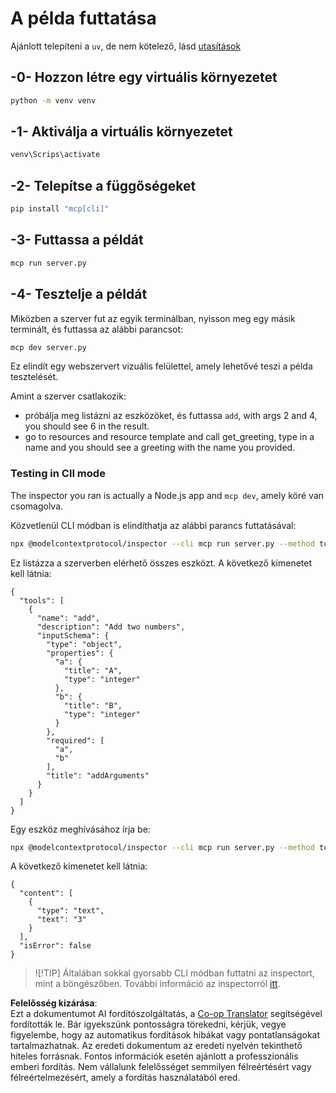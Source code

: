 <!--
CO_OP_TRANSLATOR_METADATA:
{
  "original_hash": "c49dc211615eefbcd6ea6e7d9f2d4e39",
  "translation_date": "2025-05-17T09:19:02+00:00",
  "source_file": "03-GettingStarted/01-first-server/solution/python/README.md",
  "language_code": "hu"
}
-->
# A példa futtatása

Ajánlott telepíteni a `uv`, de nem kötelező, lásd [utasítások](https://docs.astral.sh/uv/#highlights)

## -0- Hozzon létre egy virtuális környezetet

```bash
python -m venv venv
```

## -1- Aktiválja a virtuális környezetet

```bash
venv\Scrips\activate
```

## -2- Telepítse a függőségeket

```bash
pip install "mcp[cli]"
```

## -3- Futtassa a példát

```bash
mcp run server.py
```

## -4- Tesztelje a példát

Miközben a szerver fut az egyik terminálban, nyisson meg egy másik terminált, és futtassa az alábbi parancsot:

```bash
mcp dev server.py
```

Ez elindít egy webszervert vizuális felülettel, amely lehetővé teszi a példa tesztelését.

Amint a szerver csatlakozik:

- próbálja meg listázni az eszközöket, és futtassa `add`, with args 2 and 4, you should see 6 in the result.
- go to resources and resource template and call get_greeting, type in a name and you should see a greeting with the name you provided.

### Testing in ClI mode

The inspector you ran is actually a Node.js app and `mcp dev`, amely köré van csomagolva.

Közvetlenül CLI módban is elindíthatja az alábbi parancs futtatásával:

```bash
npx @modelcontextprotocol/inspector --cli mcp run server.py --method tools/list
```

Ez listázza a szerverben elérhető összes eszközt. A következő kimenetet kell látnia:

```text
{
  "tools": [
    {
      "name": "add",
      "description": "Add two numbers",
      "inputSchema": {
        "type": "object",
        "properties": {
          "a": {
            "title": "A",
            "type": "integer"
          },
          "b": {
            "title": "B",
            "type": "integer"
          }
        },
        "required": [
          "a",
          "b"
        ],
        "title": "addArguments"
      }
    }
  ]
}
```

Egy eszköz meghívásához írja be:

```bash
npx @modelcontextprotocol/inspector --cli mcp run server.py --method tools/call --tool-name add --tool-arg a=1 --tool-arg b=2
```

A következő kimenetet kell látnia:

```text
{
  "content": [
    {
      "type": "text",
      "text": "3"
    }
  ],
  "isError": false
}
```

> ![!TIP]
> Általában sokkal gyorsabb CLI módban futtatni az inspectort, mint a böngészőben.
> További információ az inspectorról [itt](https://github.com/modelcontextprotocol/inspector).

**Felelősség kizárása**:  
Ezt a dokumentumot AI fordítószolgáltatás, a [Co-op Translator](https://github.com/Azure/co-op-translator) segítségével fordították le. Bár igyekszünk pontosságra törekedni, kérjük, vegye figyelembe, hogy az automatikus fordítások hibákat vagy pontatlanságokat tartalmazhatnak. Az eredeti dokumentum az eredeti nyelvén tekinthető hiteles forrásnak. Fontos információk esetén ajánlott a professzionális emberi fordítás. Nem vállalunk felelősséget semmilyen félreértésért vagy félreértelmezésért, amely a fordítás használatából ered.